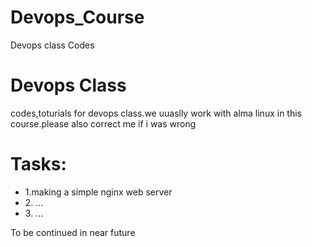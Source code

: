 # Devops_Course
Devops class Codes
<h1>Devops Class</h1>
<p>codes,toturials for devops class.we uuaslly work with alma linux in this course.please also correct me if i was wrong</p>
<h1>Tasks:</h1>
<ul>
<li>1.making a simple nginx web server</li>
<li>2. ...</li>
<li>3. ...</li>
</ul>

<p>To be continued in near future</p>
